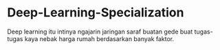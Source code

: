 # Deep-Learning-Specialization

Deep learning itu intinya ngajarin jaringan saraf buatan gede buat tugas-tugas kaya nebak harga rumah berdasarkan banyak faktor.
